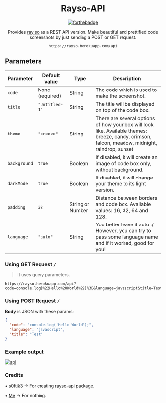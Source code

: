 <div align="center">

# Rayso-API

[![forthebadge](https://forthebadge.com/images/badges/made-with-javascript.svg)](https://forthebadge.com)

Provides [ray.so](https://ray.so/) as a REST API version. Make beautiful and prettified code screenshots by just sending a POST or GET request.

`https://rayso.herokuapp.com/api`

</div>

## Parameters

| Parameter    | Default value   | Type             | Description                                                                                                                                    |
| ------------ | --------------- | ---------------- | ---------------------------------------------------------------------------------------------------------------------------------------------- |
| `code `      | None (required) | String           | The code which is used to make the screenshot.                                                                                                 |
| `title `     | `"Untitled-1"`  | String           | The title will be displayed on top of the code box.                                                                                            |
| `theme`      | `"breeze"`      | String           | There are several options of how your box will look like. Available themes: breeze, candy, crimson, falcon, meadow, midnight, raindrop, sunset |
| `background` | `true`          | Boolean          | If disabled, it will create an image of code box only, without background.                                                                     |
| `darkMode`   | `true`          | Boolean          | If disabled, it will change your theme to its light version.                                                                                   |
| `padding`    | `32`            | String or Number | Distance between borders and code box. Available values: 16, 32, 64 and 128.                                                                   |
| `language`   | `"auto"`        | String           | You better leave it auto :/ However, you can try to pass some language name and if it worked, good for you!                                    |

### Using GET Request `/`

> It uses query parameters.

```
https://rayso.herokuapp.com/api?code=console.log(%22Hello%20World%22)%3B&language=javascript&title=Test
```

### Using POST Request `/`

**Body** is JSON with these params:

```json
{
  "code": "console.log('Hello World');",
  "language": "javascript",
  "title": "Test"
}
```

### Example output

<a href="https://github.com/akashrchandran/Rayso-API/"><img src="https://i.ibb.co/LQ38qzR/api.png" alt="api" border="0"></a>

### Credits

• [s0ftik3](https://github.com/s0ftik3)
-> For creating [rayso-api](https://github.com/s0ftik3/rayso-api) package.

• [Me](https://akashrchandran.in)
-> For nothing.
